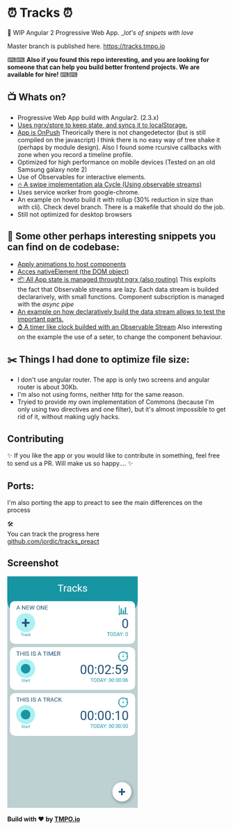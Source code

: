 # ⏰ Tracks ⏰

🚜 WIP Angular 2 Progressive Web App. __lot's of snipets with love_

Master branch is published here.
https://tracks.tmpo.io

⌨⌨ **<span color="red">Also if you found this repo interesting, and you are looking for someone that can help you build better frontend projects. We are available for hire! </span>** ⌨⌨ 


## 📺 Whats on?

- Progressive Web App build with Angular2. (2.3.x) 
- [Uses ngrx/store to keep state, and syncs it to localStorage.](https://github.com/tmpo-io/tracks/blob/8838a3f03b9a808804a5fa33bfa19a06561c9127/src/app/store/store.module.ts)
- [App is OnPush](https://github.com/tmpo-io/tracks/blob/8838a3f03b9a808804a5fa33bfa19a06561c9127/src/app/app.component.ts#L25) Theorically there is not changedetector (but is still compiled on the javascript) I think there is no easy way of tree shake it (perhaps by module design). Also I found some rcursive callbacks with zone when you record a timeline profile.
- Optimized for high performance on mobile devices (Tested on an old Samsung galaxy note 2)
- Use of Observables for interactive elements.
- [🔥 A swipe implementation ala Cycle (Using observable streams)](https://github.com/tmpo-io/tracks/blob/8838a3f03b9a808804a5fa33bfa19a06561c9127/src/app/ui/swiper.directive.ts)
- Uses service worker from google-chrome.
- An example on howto build it with rollup (30% reduction in size than with cli). Check devel branch. There is a makefile that should do the job.
- Still not optimized for desktop browsers

## 🔨 Some other perhaps interesting snippets you can find on de codebase:

- [Apply animations to host components](https://github.com/tmpo-io/tracks/blob/8838a3f03b9a808804a5fa33bfa19a06561c9127/src/app/ui/addtrack.component.ts#L33)
- [Acces nativeElement (the DOM object)](https://github.com/tmpo-io/tracks/blob/8838a3f03b9a808804a5fa33bfa19a06561c9127/src/app/ui/addtrack.component.ts#L31)
- [📦 All App state is managed throught ngrx (also routing)](https://github.com/tmpo-io/tracks/blob/8838a3f03b9a808804a5fa33bfa19a06561c9127/src/app/app.component.ts#L73) 
   This exploits the fact that Observable streams are lazy. Each data stream is builded declararively, with small functions. Component subscription is managed with the *async pipe*
- [An example on how declaratively build the data stream allows to test the important parts.](https://github.com/tmpo-io/tracks/blob/8838a3f03b9a808804a5fa33bfa19a06561c9127/src/app/store/selectors.spec.ts)
- [⌚️ A timer like clock builded with an Observable Stream](https://github.com/tmpo-io/tracks/blob/8838a3f03b9a808804a5fa33bfa19a06561c9127/src/app/ui/trackclock.component.ts) Also interesting on the example the use of a seter, to change the component behaviour. 

## ✂️ Things I had done to optimize file size:

- I don't use angular router. The app is only two screens and angular router is about 30Kb.
- I'm also not using forms, neither http for the same reason.
- Tryied to provide my own implementation of Commons (because I'm only using two directives and one filter), but it's almost impossible to get rid of it, without making ugly hacks.


## Contributing
✨ If you like the app or you would like to contribute in something, feel free to send us a PR. Will make us so happy.... ✨

## Ports:
I'm also porting the app to *p*react to see the main differences on the process

🛠<br />
You can track the progress here<br/>[github.com/jordic/tracks_preact](https://github.com/jordic/tracks_preact)

## Screenshot
<img src="https://raw.githubusercontent.com/jordic/tracks_preact/master/screenshot/screenshot.png" width="300" />


**Build with :heart: by [TMPO.io](https://tmpo.io)**

